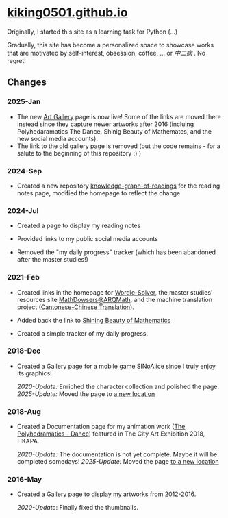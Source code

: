 # [kiking0501.github.io](https://kiking0501.github.io/)



Originally, I started this site as a learning task for Python (...)



Gradually, this site has become a personalized space to showcase works that are motivated by self-interest, obsession, coffee, ... or *中二病* . No regret!



## Changes

### 2025-Jan

- The new [Art Gallery](https://github.com/kiking0501/kiking-art-gallery) page is now live! Some of the links are moved there instead since they capture newer artworks after 2016 (incluing Polyhedaramatics The Dance, Shinig Beauty of Mathematcs, and the new social media accounts).
- The link to the old gallery page is removed (but the code remains - for a salute to the beginning of this repository :) )


### 2024-Sep

- Created a new repository [knowledge-graph-of-readings](https://github.com/kiking0501/knowledge-graph-of-readings) for the reading notes page, modified the homepage to reflect the change


### 2024-Jul

- Created a page to display my reading notes

- Provided links to my public social media accounts 

- Removed the "my daily progress" tracker (which has been abandoned after the master studies!) 


### 2021-Feb

- Created links in the homepage for [Wordle-Solver](https://kiking0501.github.io/Wordle-Solver), the master studies' resources site [MathDowsers@ARQMath](https://kiking0501.github.io/MathDowsers-ARQMath/), and the machine translation project ([Cantonese-Chinese Translation](https://github.com/kiking0501/Cantonese-Chinese-Translation)). 

- Added back the link to [Shining Beauty of Mathematics](https://www.facebook.com/share/v/kYvmVUJP1oa3cvgN/)

- Created a simple tracker of my daily progress.

  

### 2018-Dec

- Created a Gallery page for a mobile game SINoAlice since I truly enjoy its graphics!

  *2020-Update:* Enriched the character collection and polished the page.
  *2025-Update:* Moved the page to [a new location](https://github.com/kiking0501/Cantonese-Chinese-Translation)
  

### 2018-Aug

- Created a Documentation page for my animation work ([The Polyhedramatics - Dance](https://github.com/kiking0501/polyhedramatics-dance-2018)) featured in The City Art Exhibition 2018, HKAPA.

  *2020-Update:* The documentation is not yet complete. Maybe it will be completed somedays!
  *2025-Update:* Moved the page [to a new location](https://kiking0501.github.io/polyhedramatics-dance-2018/doc_html/doc/main.html)
  
  

### 2016-May

- Created a Gallery page to display my artworks from 2012-2016.

  *2020-Update*:  Finally fixed the thumbnails.

